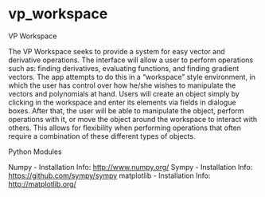 # vp_workspace
VP Workspace

The VP Workspace seeks to provide a system for easy vector and derivative operations. The interface will allow a user to perform operations such as: finding derivatives, evaluating functions, and finding gradient vectors. The app attempts to do this in a “workspace” style environment, in which the user has control over how he/she wishes to manipulate the vectors and polynomials at hand. Users will create an object simply by clicking in the workspace and enter its elements via fields in dialogue boxes. After that, the user will be able to manipulate the object, perform operations with it, or move the object around the workspace to interact with others. This allows for flexibility when performing operations that often require a combination of these different types of objects.

Python Modules

Numpy - Installation Info: http://www.numpy.org/
Sympy - Installation Info: https://github.com/sympy/sympy
matplotlib - Installation Info: http://matplotlib.org/
